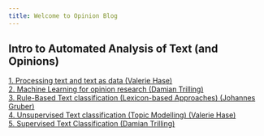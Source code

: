 ```yaml
---
title: Welcome to Opinion Blog
---
```


## Intro to Automated Analysis of Text (and Opinions) <br>
[1. Processing text and text as data (Valerie Hase)](url) <br>
[2. Machine Learning for opinion research (Damian Trilling)](url) <br>
[3. Rule-Based Text classification (Lexicon-based Approaches) (Johannes Gruber)](url) <br>
[4. Unsupervised Text classification (Topic Modelling) (Valerie Hase)](url) <br>
[5. Supervised Text Classification (Damian Trilling)](url) <br>
